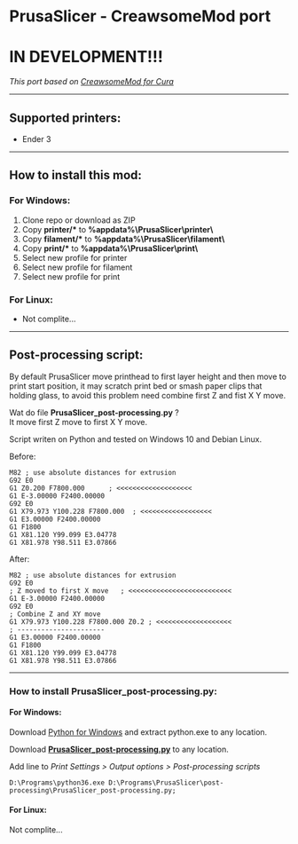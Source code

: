 # PrusaSlicer - CreawsomeMod port

# IN DEVELOPMENT!!!

*This port based on [CreawsomeMod for Cura](https://github.com/trouch/CreawsomeMod)*    

---

## Supported printers:
  * Ender 3   

---

## How to install this mod:
### For Windows:
  1. Clone repo or download as ZIP
  2. Copy **printer/\*** to **%appdata%\PrusaSlicer\printer\\**
  3. Copy **filament/\*** to **%appdata%\PrusaSlicer\filament\\**   
  4. Copy **print/\*** to **%appdata%\PrusaSlicer\print\\**   
  5. Select new profile for printer 
  6. Select new profile for filament   
  7. Select new profile for print 
  

### For Linux:
  * Not complite...

---

## Post-processing script:      
By default PrusaSlicer move printhead to first layer height and then move to print start position,
it may scratch print bed or smash paper clips that holding glass, to avoid this problem need combine
first Z and fist X Y move.

Wat do file **PrusaSlicer_post-processing.py** ?    
It move first Z move to first X Y move.   

Script writen on Python and tested on Windows 10 and Debian Linux.

Before:
```gcode
M82 ; use absolute distances for extrusion
G92 E0
G1 Z0.200 F7800.000      ; <<<<<<<<<<<<<<<<<<<   
G1 E-3.00000 F2400.00000
G92 E0
G1 X79.973 Y100.228 F7800.000  ; <<<<<<<<<<<<<<<<<<
G1 E3.00000 F2400.00000
G1 F1800
G1 X81.120 Y99.099 E3.04778
G1 X81.978 Y98.511 E3.07866
```

After:
```gcode
M82 ; use absolute distances for extrusion
G92 E0
; Z moved to first X move   ; <<<<<<<<<<<<<<<<<<<<<<<<<<
G1 E-3.00000 F2400.00000
G92 E0
; Combine Z and XY move
G1 X79.973 Y100.228 F7800.000 Z0.2 ; <<<<<<<<<<<<<<<<<<<
; ----------------------
G1 E3.00000 F2400.00000
G1 F1800
G1 X81.120 Y99.099 E3.04778
G1 X81.978 Y98.511 E3.07866
```

---

### How to install **PrusaSlicer_post-processing.py**:
#### For Windows:   
Download [Python for Windows](https://www.python.org/ftp/python/3.6.1/python-3.6.1-embed-win32.zip) 
and extract python.exe to any location.   

Download [**PrusaSlicer_post-processing.py**](https://github.com/McPcholkin/PrusaSlicer-CreawsomeMod/raw/master/post-processing/PrusaSlicer_post-processing.py) to any location.   

Add line to *Print Settings > Output options > Post-processing scripts*
```
D:\Programs\python36.exe D:\Programs\PrusaSlicer\post-processing\PrusaSlicer_post-processing.py;
```
#### For Linux:   
Not complite...